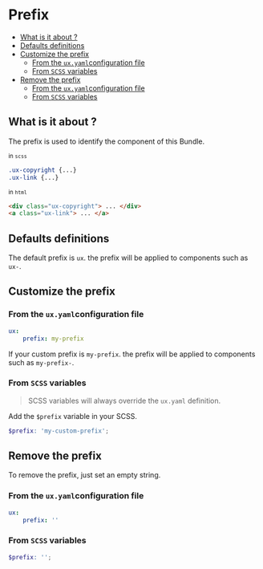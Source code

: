 # Prefix

- [What is it about ?](#what-is-it-about-)
- [Defaults definitions](#defaults-definitions)
- [Customize the prefix](#customize-the-prefix)
    - [From the `ux.yaml`configuration file](#from-the-uxyamlconfiguration-file)
    - [From `SCSS` variables](#from-scss-variables)
- [Remove the prefix](#remove-the-prefix)
    - [From the `ux.yaml`configuration file](#from-the-uxyamlconfiguration-file-1)
    - [From `SCSS` variables](#from-scss-variables-1)

## What is it about ? 

The prefix is used to identify the component of this Bundle.

<small>in `scss`</small>
```scss 
.ux-copyright {...}
.ux-link {...}
```

<small>in `html`</small>
```html 
<div class="ux-copyright"> ... </div>
<a class="ux-link"> ... </a>
```

## Defaults definitions

The default prefix is `ux`.
the prefix will be applied to components such as `ux-`.  

## Customize the prefix

### From the `ux.yaml`configuration file

```yaml 
ux:
    prefix: my-prefix
```

If your custom prefix is `my-prefix`.
the prefix will be applied to components such as `my-prefix-`.  

### From `SCSS` variables

> SCSS variables will always override the `ux.yaml` definition.

Add the `$prefix` variable in your SCSS.

```scss 
$prefix: 'my-custom-prefix';
```

## Remove the prefix

To remove the prefix, just set an empty string.

### From the `ux.yaml`configuration file

```yaml 
ux:
    prefix: ''
```

### From `SCSS` variables

```scss 
$prefix: '';
```